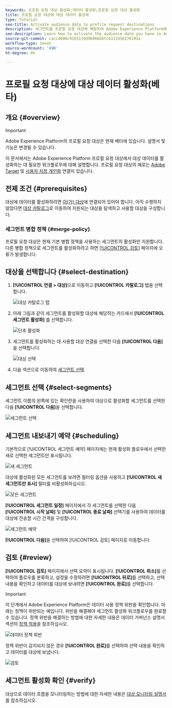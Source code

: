 ```yaml
---
keywords: 프로필 요청 대상 활성화;데이터 활성화;프로필 요청 대상 활성화
title: 프로필 요청 대상에 대상 데이터 활성화
type: Tutorial
seo-title: Activate audience data to profile request destinations
description: 세그먼트를 프로필 요청 대상에 매핑하여 Adobe Experience Platform에서 보유한 대상 데이터를 활성화하는 방법을 알아봅니다.
seo-description: Learn how to activate the audience data you have in Adobe Experience Platform by mapping segments to profile request destinations.
source-git-commit: caccd096c9165139d9b966bbfcb311456276192a
workflow-type: tm+mt
source-wordcount: '490'
ht-degree: 0%

---
```


# 프로필 요청 대상에 대상 데이터 활성화(베타)

## 개요 {#overview}

>[!IMPORTANT]
>
>Adobe Experience Platform의 프로필 요청 대상은 현재 베타에 있습니다. 설명서 및 기능은 변경될 수 있습니다.

이 문서에서는 Adobe Experience Platform 프로필 요청 대상에서 대상 데이터를 활성화하는 데 필요한 워크플로우에 대해 설명합니다. 프로필 요청 대상의 예로는 [Adobe Target](../../destinations/catalog/personalization/adobe-target-connection.md) 및 [사용자 지정 개인화](../../destinations/catalog/personalization/custom-personalization.md) 연결이 있습니다.

## 전제 조건 {#prerequisites}

대상에 데이터를 활성화하려면 [이(가) 대상](./connect-destination.md)에 연결되어 있어야 합니다. 아직 수행하지 않았다면 [대상 카탈로그](../catalog/overview.md)로 이동하여 지원되는 대상을 탐색하고 사용할 대상을 구성합니다.

### 세그먼트 병합 정책 {#merge-policy}

프로필 요청 대상은 현재 기본 병합 정책을 사용하는 세그먼트의 활성화만 지원합니다. 다른 병합 정책으로 세그먼트를 활성화하려고 하면 [[!UICONTROL 검토]](#review) 페이지에 오류가 발생합니다.

## 대상을 선택합니다 {#select-destination}

1. **[!UICONTROL 연결 > 대상]**&#x200B;으로 이동하고 **[!UICONTROL 카탈로그]** 탭을 선택합니다.

   ![대상 카탈로그 탭](../assets/ui/activate-segment-streaming-destinations/catalog-tab.png)

1. 아래 그림과 같이 세그먼트를 활성화할 대상에 해당하는 카드에서 **[!UICONTROL 세그먼트 활성화]** 를 선택합니다.

   ![단추 활성화](../assets/ui/activate-profile-request-destinations/activate-segments-button.png)

1. 세그먼트를 활성화하는 데 사용할 대상 연결을 선택한 다음 **[!UICONTROL 다음]**&#x200B;을 선택합니다.

   ![대상 선택](../assets/ui/activate-profile-request-destinations/select-destination.png)

1. 다음 섹션으로 이동하여 [세그먼트 선택](#select-segments).

## 세그먼트 선택 {#select-segments}

세그먼트 이름의 왼쪽에 있는 확인란을 사용하여 대상으로 활성화할 세그먼트를 선택한 다음 **[!UICONTROL 다음]**&#x200B;을 선택합니다.

![세그먼트 선택](../assets/ui/activate-profile-request-destinations/select-segments.png)

## 세그먼트 내보내기 예약 {#scheduling}

기본적으로 [!UICONTROL 세그먼트 예약] 페이지에는 현재 활성화 플로우에서 선택한 새로 선택한 세그먼트만 표시됩니다.

![새 세그먼트](../assets/ui/activate-profile-request-destinations/new-segments.png)

대상에 활성화된 모든 세그먼트를 보려면 필터링 옵션을 사용하고 **[!UICONTROL 새 세그먼트만 표시]** 필터를 비활성화하십시오.

![모든 세그먼트](../assets/ui/activate-profile-request-destinations/all-segments.png)

**[!UICONTROL 세그먼트 일정]** 페이지에서 각 세그먼트를 선택한 다음 **[!UICONTROL 시작 날짜]** 및 **[!UICONTROL 종료 날짜]** 선택기를 사용하여 데이터를 대상에 전송할 시간 간격을 구성합니다.

![세그먼트 예약](../assets/ui/activate-profile-request-destinations/segment-schedule.png)

**[!UICONTROL 다음]**&#x200B;을 선택하여 [!UICONTROL 검토] 페이지로 이동합니다.

## 검토 {#review}

**[!UICONTROL 검토]** 페이지에서 선택 요약이 표시됩니다. **[!UICONTROL 취소]**&#x200B;를 선택하여 플로우를 분류하고, 설정을 수정하려면 **[!UICONTROL 뒤로]**&#x200B;를 선택하고, 선택 내용을 확인하고 데이터를 대상에 보내려면 **[!UICONTROL 완료]**&#x200B;를 선택합니다.

>[!IMPORTANT]
>
>이 단계에서 Adobe Experience Platform은 데이터 사용 정책 위반을 확인합니다. 아래는 정책이 위반되는 예입니다. 위반을 해결해야 세그먼트 활성화 워크플로우를 완료할 수 있습니다. 정책 위반을 해결하는 방법에 대한 자세한 내용은 데이터 거버넌스 설명서 섹션의 [정책 적용](../../rtcdp/privacy/data-governance-overview.md#enforcement)을 참조하십시오.

![데이터 정책 위반](../assets/common/data-policy-violation.png)

정책 위반이 감지되지 않은 경우 **[!UICONTROL 완료]**&#x200B;를 선택하여 선택 내용을 확인하고 데이터를 대상에 보냅니다.

![검토](../assets/ui/activate-profile-request-destinations/review.png)

## 세그먼트 활성화 확인 {#verify}

대상으로 데이터 흐름을 모니터링하는 방법에 대한 자세한 내용은 [대상 모니터링 설명서](../../dataflows/ui/monitor-destinations.md)를 참조하십시오.